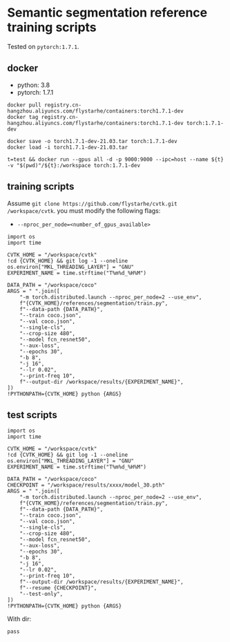 # Semantic segmentation reference training scripts
Tested on `pytorch:1.7.1`.

## docker
* python: 3.8
* pytorch: 1.7.1

```
docker pull registry.cn-hangzhou.aliyuncs.com/flystarhe/containers:torch1.7.1-dev
docker tag registry.cn-hangzhou.aliyuncs.com/flystarhe/containers:torch1.7.1-dev torch:1.7.1-dev

docker save -o torch1.7.1-dev-21.03.tar torch:1.7.1-dev
docker load -i torch1.7.1-dev-21.03.tar

t=test && docker run --gpus all -d -p 9000:9000 --ipc=host --name ${t} -v "$(pwd)"/${t}:/workspace torch:1.7.1-dev
```

## training scripts
Assume `git clone https://github.com/flystarhe/cvtk.git /workspace/cvtk`. you must modify the following flags:

* `--nproc_per_node=<number_of_gpus_available>`

```
import os
import time

CVTK_HOME = "/workspace/cvtk"
!cd {CVTK_HOME} && git log -1 --oneline
os.environ["MKL_THREADING_LAYER"] = "GNU"
EXPERIMENT_NAME = time.strftime("T%m%d_%H%M")

DATA_PATH = "/workspace/coco"
ARGS = " ".join([
    "-m torch.distributed.launch --nproc_per_node=2 --use_env",
    f"{CVTK_HOME}/references/segmentation/train.py",
    f"--data-path {DATA_PATH}",
    "--train coco.json",
    "--val coco.json",
    "--single-cls",
    "--crop-size 480",
    "--model fcn_resnet50",
    "--aux-loss",
    "--epochs 30",
    "-b 8",
    "-j 16",
    "--lr 0.02",
    "--print-freq 10",
    f"--output-dir /workspace/results/{EXPERIMENT_NAME}",
])
!PYTHONPATH={CVTK_HOME} python {ARGS}
```

## test scripts
```
import os
import time

CVTK_HOME = "/workspace/cvtk"
!cd {CVTK_HOME} && git log -1 --oneline
os.environ["MKL_THREADING_LAYER"] = "GNU"
EXPERIMENT_NAME = time.strftime("T%m%d_%H%M")

DATA_PATH = "/workspace/coco"
CHECKPOINT = "/workspace/results/xxxx/model_30.pth"
ARGS = " ".join([
    "-m torch.distributed.launch --nproc_per_node=2 --use_env",
    f"{CVTK_HOME}/references/segmentation/train.py",
    f"--data-path {DATA_PATH}",
    "--train coco.json",
    "--val coco.json",
    "--single-cls",
    "--crop-size 480",
    "--model fcn_resnet50",
    "--aux-loss",
    "--epochs 30",
    "-b 8",
    "-j 16",
    "--lr 0.02",
    "--print-freq 10",
    f"--output-dir /workspace/results/{EXPERIMENT_NAME}",
    f"--resume {CHECKPOINT}",
    "--test-only",
])
!PYTHONPATH={CVTK_HOME} python {ARGS}
```

With dir:
```
pass
```
